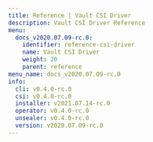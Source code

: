 ```yaml
---
title: Reference | Vault CSI Driver
description: Vault CSI Driver Reference
menu:
  docs_v2020.07.09-rc.0:
    identifier: reference-csi-driver
    name: Vault CSI Driver
    weight: 20
    parent: reference
menu_name: docs_v2020.07.09-rc.0
info:
  cli: v0.4.0-rc.0
  csi: v0.4.0-rc.0
  installer: v2021.07.14-rc.0
  operator: v0.4.0-rc.0
  unsealer: v0.4.0-rc.0
  version: v2020.07.09-rc.0
---
```



